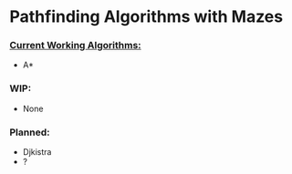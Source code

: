 # Pathfinding Algorithms with Mazes

### <u>Current Working Algorithms:</u>

- A*

### WIP:

- None

### Planned:

- Djkistra
- ?
